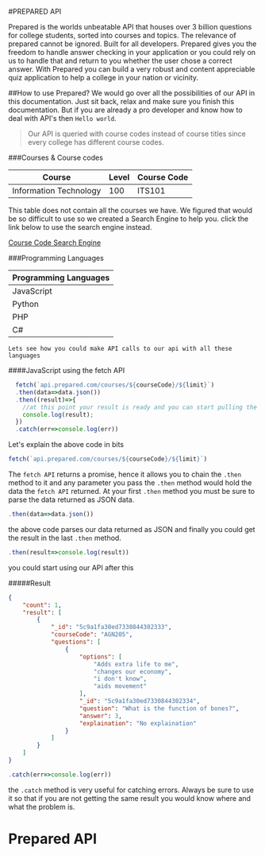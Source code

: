 #PREPARED API

Prepared is the worlds unbeatable API that houses over 3 billion questions for college students, sorted into courses and topics. The relevance of prepared cannot be ignored. Built for all developers. Prepared gives you the freedom to handle answer checking in your application or you could rely on us to handle that and return to you whether the user chose a correct answer. With Prepared you can build a very robust and content appreciable quiz application to help a college in your nation or vicinity.

##How to use Prepared?
We would go over all the possibilities of our API in this documentation. Just sit back, relax and make sure you finish this documentation. But if you are already a pro developer and know how to deal with API's then `Hello world`.

>Our API is queried with course codes instead of course titles since every college has different course codes.

###Courses &amp; Course codes

|Course|Level|Course Code|
|------|-----|-----------|
|Information Technology| 100| ITS101|

This table does not contain all the courses we have. We figured that would be so difficult to use so we created a Search Engine to help you. click the link below to use the search engine instead.

 [Course Code Search Engine](find.prepared.com "Find the course code")



###Programming Languages

|Programming Languages|
|---------------------|
|JavaScript|
|Python|
|PHP|
|C#|

`Lets see how you could make API calls to our api with all these languages`

####JavaScript
using the fetch API
```JavaScript
  fetch(`api.prepared.com/courses/${courseCode}/${limit}`)
  .then(data=>data.json())
  .then((result)=>{
    //at this point your result is ready and you can start pulling the questions into your Application
    console.log(result);
  })
  .catch(err=>console.log(err))
```
Let's explain the above code in bits

```JavaScript
fetch(`api.prepared.com/courses/${courseCode}/${limit}`)
```

The `fetch API` returns a promise, hence it allows you to chain the `.then` method to it and any parameter you pass the `.then` method would hold the data the `fetch API` returned. At your first `.then` method you must be sure to parse the data returned as JSON data.

```JavaScript
.then(data=>data.json())
```
the above code parses our data returned as JSON and finally you could get the result in the last `.then` method.

```JavaScript
.then(result=>console.log(result))
```
you could start using our API after this


#####Result
```JSON
{
    "count": 1,
    "result": [
        {
            "_id": "5c9a1fa30ed7330844302333",
            "courseCode": "AGN205",
            "questions": [
                {
                    "options": [
                        "Adds extra life to me",
                        "changes our economy",
                        "i don't know",
                        "aids movement"
                    ],
                    "_id": "5c9a1fa30ed7330844302334",
                    "question": "What is the function of bones?",
                    "answer": 3,
                    "explaination": "No explaination"
                }
            ]
        }
    ]
}
```

```JavaScript
.catch(err=>console.log(err))
```
the `.catch` method is very useful for catching errors. Always be sure to use it so that if you are not getting the same result you would know where and what the problem is.
# Prepared API
